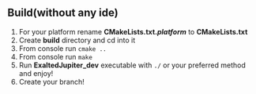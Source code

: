 ## Build(without any ide)
1. For your platform rename **CMakeLists.txt._platform_** to **CMakeLists.txt**
2. Create **build** directory and cd into it
3. From console run `cmake ..`
4. From console run `make`
5. Run **ExaltedJupiter_dev** executable with `./` or your preferred method and enjoy!
6. Create your branch!